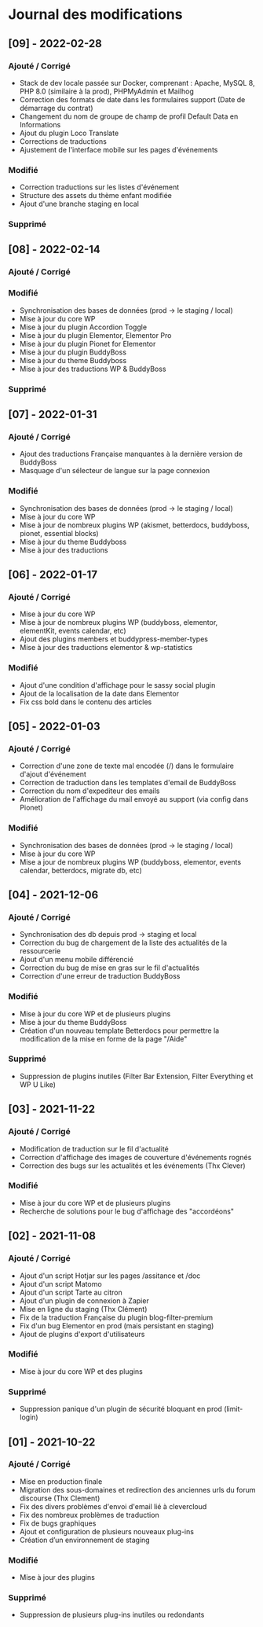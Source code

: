 # Journal des modifications

## [09] - 2022-02-28
### Ajouté / Corrigé
- Stack de dev locale passée sur Docker, comprenant : Apache, MySQL 8, PHP 8.0 (similaire à la prod), PHPMyAdmin et Mailhog
- Correction des formats de date dans les formulaires support (Date de démarrage du contrat)
- Changement du nom de groupe de champ de profil Default Data en Informations
- Ajout du plugin Loco Translate
- Corrections de traductions
- Ajustement de l'interface mobile sur les pages d'événements


### Modifié
- Correction traductions sur les listes d'événement
- Structure des assets du thème enfant modifiée
- Ajout d'une branche staging en local

### Supprimé

## [08] - 2022-02-14
### Ajouté / Corrigé

### Modifié
- Synchronisation des bases de données (prod -> le staging / local)
- Mise à jour du core WP
- Mise à jour du plugin Accordion Toggle
- Mise à jour du plugin Elementor, Elementor Pro
- Mise à jour du plugin Pionet for Elementor
- Mise à jour du plugin BuddyBoss
- Mise à jour du theme Buddyboss
- Mise à jour des traductions WP & BuddyBoss
### Supprimé


## [07] - 2022-01-31
### Ajouté / Corrigé
- Ajout des traductions Française manquantes à la dernière version de BuddyBoss
- Masquage d'un sélecteur de langue sur la page connexion

### Modifié
- Synchronisation des bases de données (prod -> le staging / local)
- Mise à jour du core WP
- Mise à jour de nombreux plugins WP (akismet, betterdocs, buddyboss, pionet, essential blocks)
- Mise à jour du theme Buddyboss
- Mise à jour des traductions

## [06] - 2022-01-17
### Ajouté / Corrigé
- Mise à jour du core WP
- Mise à jour de nombreux plugins WP (buddyboss, elementor, elementKit, events calendar, etc)
- Ajout des plugins members et buddypress-member-types
- Mise à jour des traductions elementor & wp-statistics

### Modifié
- Ajout d'une condition d'affichage pour le sassy social plugin
- Ajout de la localisation de la date dans Elementor
- Fix css bold dans le contenu des articles


## [05] - 2022-01-03
### Ajouté / Corrigé
- Correction d'une zone de texte mal encodée (/) dans le formulaire d'ajout d'événement
- Correction de traduction dans les templates d'email de BuddyBoss
- Correction du nom d'expediteur des emails
- Amélioration de l'affichage du mail envoyé au support (via config dans Pionet)

### Modifié
- Synchronisation des bases de données (prod -> le staging / local)
- Mise à jour du core WP
- Mise a jour de nombreux plugins WP (buddyboss, elementor, events calendar, betterdocs, migrate db, etc)


## [04] - 2021-12-06
### Ajouté / Corrigé
- Synchronisation des db depuis prod -> staging et local
- Correction du bug de chargement de la liste des actualités de la ressourcerie
- Ajout d'un menu mobile différencié
- Correction du bug de mise en gras sur le fil d'actualités
- Correction d'une erreur de traduction BuddyBoss

### Modifié
- Mise à jour du core WP et de plusieurs plugins
- Mise à jour du theme BuddyBoss
- Création d'un nouveau template Betterdocs pour permettre la modification de la mise en forme de la page "/Aide"

### Supprimé
- Suppression de plugins inutiles (Filter Bar Extension, Filter Everything et WP U Like)


## [03] - 2021-11-22
### Ajouté / Corrigé
- Modification de traduction sur le fil d'actualité
- Correction d'affichage des images de couverture d'événements rognés
- Correction des bugs sur les actualités et les événements (Thx Clever)

### Modifié
- Mise à jour du core WP et de plusieurs plugins
- Recherche de solutions pour le bug d'affichage des "accordéons"



## [02] - 2021-11-08
### Ajouté / Corrigé
- Ajout d'un script Hotjar sur les pages /assitance et /doc 
- Ajout d'un script Matomo
- Ajout d'un script Tarte au citron
- Ajout d'un plugin de connexion à Zapier
- Mise en ligne du staging (Thx Clément)
- Fix de la traduction Française du plugin blog-filter-premium
- Fix d'un bug Elementor en prod (mais persistant en staging)
- Ajout de plugins d'export d'utilisateurs

### Modifié
- Mise à jour du core WP et des plugins

### Supprimé
- Suppression panique d'un plugin de sécurité bloquant en prod (limit-login)


## [01] - 2021-10-22
### Ajouté / Corrigé
- Mise en production finale
- Migration des sous-domaines et redirection des anciennes urls du forum discourse (Thx Clement)
- Fix des divers problèmes d'envoi d'email lié à clevercloud
- Fix des nombreux problèmes de traduction
- Fix de bugs graphiques
- Ajout et configuration de plusieurs nouveaux plug-ins
- Création d’un environnement de staging

### Modifié
- Mise à jour des plugins 

### Supprimé
- Suppression de plusieurs plug-ins inutiles ou redondants
